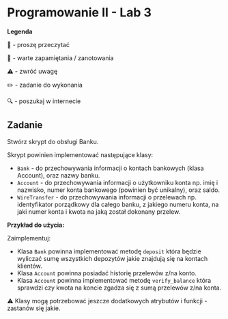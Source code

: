 # Programowanie II - Lab 3

**Legenda**

📖 - proszę przeczytać

📝 - warte zapamiętania / zanotowania

⚠️ - zwróć uwagę

✏️ - zadanie do wykonania

🔍 - poszukaj w internecie

## Zadanie

Stwórz skrypt do obsługi Banku.

Skrypt powinien implementować następujące klasy:

* `Bank` - do przechowywania informacji o kontach bankowych (klasa Account), oraz nazwy banku.
* `Account` - do przechowywania informacji o użytkowniku konta np. imię i nazwisko, numer konta bankowego (powinien być unikalny), oraz saldo.
* `WireTransfer` - do przechowywania informacji o przelewach np. identyfikator porządkowy dla całego banku, z jakiego numeru konta, na jaki numer konta i kwota na jaką został dokonany przelew.

**Przykład do użycia:**

Zaimplementuj:

* Klasa `Bank` powinna implementować metodę `deposit` która będzie wyliczać sumę wszystkich depozytów jakie znajdują się na kontach klientów.
* Klasa `Account` powinna posiadać historię przelewów z/na konto.
* Klasa `Account` powinna implementować metodę `verify_balance` która sprawdzi czy kwota na koncie zgadza się z sumą przelewów z/na konta.

⚠️ Klasy mogą potrzebować jeszcze dodatkowych atrybutów i funkcji - zastanów się jakie.
